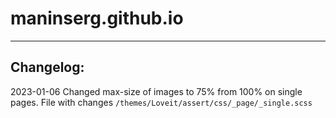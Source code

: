# maninserg.github.io
---

## Changelog:

2023-01-06 Changed max-size of images to 75% from 100% on single pages. File with changes `/themes/Loveit/assert/css/_page/_single.scss`